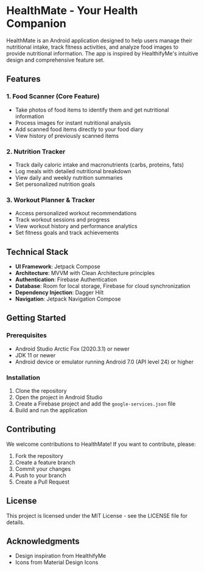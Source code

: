 # HealthMate - Your Health Companion

HealthMate is an Android application designed to help users manage their nutritional intake, track fitness activities, and analyze food images to provide nutritional information. The app is inspired by HealthifyMe's intuitive design and comprehensive feature set.

## Features

### 1. Food Scanner (Core Feature)
- Take photos of food items to identify them and get nutritional information
- Process images for instant nutritional analysis
- Add scanned food items directly to your food diary
- View history of previously scanned items

### 2. Nutrition Tracker
- Track daily caloric intake and macronutrients (carbs, proteins, fats)
- Log meals with detailed nutritional breakdown
- View daily and weekly nutrition summaries
- Set personalized nutrition goals

### 3. Workout Planner & Tracker
- Access personalized workout recommendations
- Track workout sessions and progress
- View workout history and performance analytics
- Set fitness goals and track achievements

## Technical Stack

- **UI Framework**: Jetpack Compose
- **Architecture**: MVVM with Clean Architecture principles
- **Authentication**: Firebase Authentication
- **Database**: Room for local storage, Firebase for cloud synchronization
- **Dependency Injection**: Dagger Hilt
- **Navigation**: Jetpack Navigation Compose

## Getting Started

### Prerequisites
- Android Studio Arctic Fox (2020.3.1) or newer
- JDK 11 or newer
- Android device or emulator running Android 7.0 (API level 24) or higher

### Installation
1. Clone the repository
2. Open the project in Android Studio
3. Create a Firebase project and add the `google-services.json` file
4. Build and run the application

## Contributing

We welcome contributions to HealthMate! If you want to contribute, please:
1. Fork the repository
2. Create a feature branch
3. Commit your changes
4. Push to your branch
5. Create a Pull Request

## License

This project is licensed under the MIT License - see the LICENSE file for details.

## Acknowledgments

- Design inspiration from HealthifyMe
- Icons from Material Design Icons 